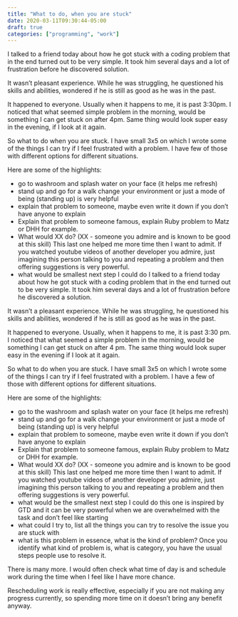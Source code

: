 ```yaml
---
title: "What to do, when you are stuck"
date: 2020-03-11T09:30:44-05:00
draft: true
categories: ["programming", "work"]
---
```


I talked to a friend today about how he got stuck with a coding problem that in the end turned out to be very simple. It took him several days and a lot of frustration before he discovered solution. 

It wasn’t pleasant experience. While he was struggling, he questioned his skills and abilities, wondered if he is still as good as he was in the past.

It happened to everyone. Usually when it happens to me, it is past 3:30pm. I noticed that what seemed simple problem in the morning, would be something I can get stuck on after 4pm. Same thing would look super easy in the evening, if I look at it again.

So what to do when you are stuck. I have small 3x5 on which I wrote some of the things I can try if I feel frustrated with a problem. I have few of those with different options for different situations.

Here are some of the highlights:

- go to washroom and splash water on your face (it helps me refresh)
- stand up and go for a walk
	change your environment or just a mode of being (standing up) is very helpful
- explain that problem to someone, maybe even write it down if you don’t have anyone to explain
- Explain that problem to someone famous, explain Ruby problem to Matz or DHH for example.
- What would XX do? (XX - someone you admire and is known to be good at this skill) 
	This last one helped me more time then I want to admit. If you watched youtube videos of another developer you admire, just imagining this person talking to you and repeating a problem and then offering suggestions is very powerful.
- what would be smallest next step I could do
I talked to a friend today about how he got stuck with a coding problem that in the end turned out to be very simple. It took him several days and a lot of frustration before he discovered a solution. 

It wasn’t a pleasant experience. While he was struggling, he questioned his skills and abilities, wondered if he is still as good as he was in the past.

It happened to everyone. Usually, when it happens to me, it is past 3:30 pm. I noticed that what seemed a simple problem in the morning, would be something I can get stuck on after 4 pm. The same thing would look super easy in the evening if I look at it again.

So what to do when you are stuck. I have small 3x5 on which I wrote some of the things I can try if I feel frustrated with a problem. I have a few of those with different options for different situations.

Here are some of the highlights:

- go to the washroom and splash water on your face (it helps me refresh)
- stand up and go for a walk
    change your environment or just a mode of being (standing up) is very helpful
- explain that problem to someone, maybe even write it down if you don’t have anyone to explain
- Explain that problem to someone famous, explain Ruby problem to Matz or DHH for example.
- What would XX do? (XX - someone you admire and is known to be good at this skill) 
    This last one helped me more time then I want to admit. If you watched youtube videos of another developer you admire, just imagining this person talking to you and repeating a problem and then offering suggestions is very powerful.
- what would be the smallest next step I could do
    this one is inspired by GTD and it can be very powerful when we are overwhelmed with the task and don’t feel like starting
- what could I try to, list all the things you can try to resolve the issue you are stuck with
- what is this problem in essence, what is the kind of problem? Once you identify what kind of problem is, what is category, you have the usual steps people use to resolve it.

There is many more. I would often check what time of day is and schedule work during the time when I feel like I have more chance.

Rescheduling work is really effective, especially if you are not making any progress currently, so spending more time on it doesn’t bring any benefit anyway.
 
